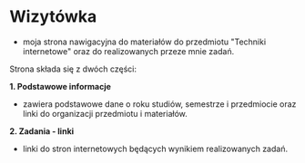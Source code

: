 # **Wizytówka**

 - moja strona nawigacyjna do materiałów do przedmiotu "Techniki internetowe" oraz do realizowanych przeze mnie zadań.

Strona składa się z dwóch części:

**1. Podstawowe informacje**
 - zawiera podstawowe dane o roku studiów, semestrze i przedmiocie oraz linki do organizacji przedmiotu i materiałów.

**2. Zadania - linki**
- linki do stron internetowych będących wynikiem realizowanych zadań.
